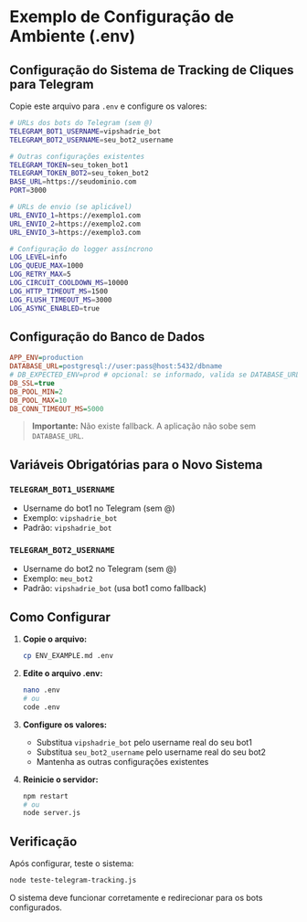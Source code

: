 # Exemplo de Configuração de Ambiente (.env)

## Configuração do Sistema de Tracking de Cliques para Telegram

Copie este arquivo para `.env` e configure os valores:

```bash
# URLs dos bots do Telegram (sem @)
TELEGRAM_BOT1_USERNAME=vipshadrie_bot
TELEGRAM_BOT2_USERNAME=seu_bot2_username

# Outras configurações existentes
TELEGRAM_TOKEN=seu_token_bot1
TELEGRAM_TOKEN_BOT2=seu_token_bot2
BASE_URL=https://seudominio.com
PORT=3000

# URLs de envio (se aplicável)
URL_ENVIO_1=https://exemplo1.com
URL_ENVIO_2=https://exemplo2.com
URL_ENVIO_3=https://exemplo3.com

# Configuração do logger assíncrono
LOG_LEVEL=info
LOG_QUEUE_MAX=1000
LOG_RETRY_MAX=5
LOG_CIRCUIT_COOLDOWN_MS=10000
LOG_HTTP_TIMEOUT_MS=1500
LOG_FLUSH_TIMEOUT_MS=3000
LOG_ASYNC_ENABLED=true
```

## Configuração do Banco de Dados

```ini
APP_ENV=production
DATABASE_URL=postgresql://user:pass@host:5432/dbname
# DB_EXPECTED_ENV=prod # opcional: se informado, valida se DATABASE_URL contém esse valor
DB_SSL=true
DB_POOL_MIN=2
DB_POOL_MAX=10
DB_CONN_TIMEOUT_MS=5000
```

> **Importante:** Não existe fallback. A aplicação não sobe sem `DATABASE_URL`.

## Variáveis Obrigatórias para o Novo Sistema

### `TELEGRAM_BOT1_USERNAME`
- Username do bot1 no Telegram (sem @)
- Exemplo: `vipshadrie_bot`
- Padrão: `vipshadrie_bot`

### `TELEGRAM_BOT2_USERNAME`
- Username do bot2 no Telegram (sem @)
- Exemplo: `meu_bot2`
- Padrão: `vipshadrie_bot` (usa bot1 como fallback)

## Como Configurar

1. **Copie o arquivo:**
   ```bash
   cp ENV_EXAMPLE.md .env
   ```

2. **Edite o arquivo .env:**
   ```bash
   nano .env
   # ou
   code .env
   ```

3. **Configure os valores:**
   - Substitua `vipshadrie_bot` pelo username real do seu bot1
   - Substitua `seu_bot2_username` pelo username real do seu bot2
   - Mantenha as outras configurações existentes

4. **Reinicie o servidor:**
   ```bash
   npm restart
   # ou
   node server.js
   ```

## Verificação

Após configurar, teste o sistema:

```bash
node teste-telegram-tracking.js
```

O sistema deve funcionar corretamente e redirecionar para os bots configurados.
